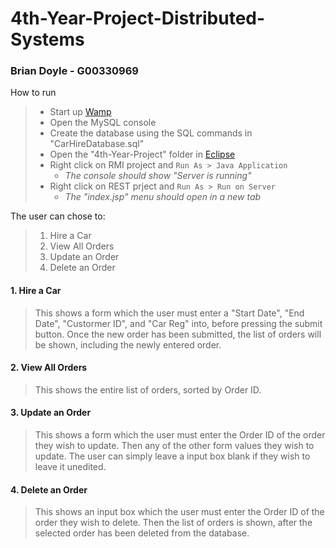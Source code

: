 # 4th-Year-Project-Distributed-Systems
### Brian Doyle - G00330969
How to run

> - Start up [Wamp](http://www.wampserver.com/en/)
> - Open the MySQL console
> - Create the database using the SQL commands in "CarHireDatabase.sql"
> - Open the "4th-Year-Project" folder in [Eclipse](https://www.eclipse.org/downloads/packages/release/neon/3/eclipse-ide-java-ee-developers)
> - Right click on RMI project and `Run As > Java Application` 
>   - *The console should show "Server is running"*
> - Right click on REST prject and `Run As > Run on Server`
>   - *The "index.jsp" menu should open in a new tab*

The user can chose to: 

> 1. Hire a Car
> 2. View All Orders
> 3. Update an Order
> 4. Delete an Order

#### 1. Hire a Car
> This shows a form which the user must enter a "Start Date", "End Date", "Custormer ID", and "Car Reg" into, before pressing the submit button.
> Once the new order has been submitted, the list of orders will be shown, including the newly entered order.

#### 2. View All Orders
> This shows the entire list of orders, sorted by Order ID.

#### 3. Update an Order
> This shows a form which the user must enter the Order ID of the order they wish to update. Then any of the other form values they wish to update. The user can simply leave a input box blank if they wish to leave it unedited.

#### 4. Delete an Order
> This shows an input box which the user must enter the Order ID of the order they wish to delete. Then the list of orders is shown, after the selected order has been deleted from the database.

